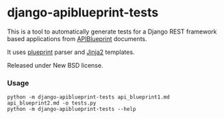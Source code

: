 django-apiblueprint-tests
=========================

This is a tool to automatically generate tests for a Django REST framework based
applications from [APIBlueprint](https://apiblueprint.org/) documents.

It uses [plueprint](https://github.com/vmarkovtsev/plueprint) parser and
[Jinja2](http://jinja.pocoo.org) templates.

Released under New BSD license.

### Usage
```
python -m django-apiblueprint-tests api_blueprint1.md api_blueprint2.md -o tests.py
python -m django-apiblueprint-tests --help
```